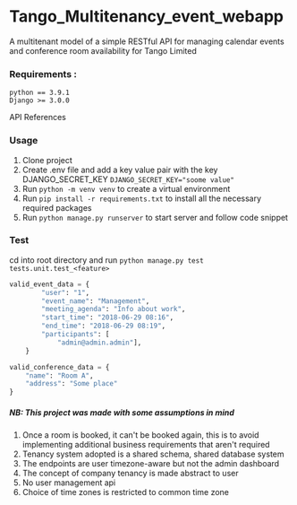 # Tango_Multitenancy_event_webapp
A multitenant model of a simple RESTful API for managing calendar events and conference room availability for Tango Limited

### Requirements :
```
python == 3.9.1
Django >= 3.0.0
```
 
API References
### Usage
1. Clone project
2. Create .env file and add a key value pair with the key DJANGO_SECRET_KEY `DJANGO_SECRET_KEY="soome value"`
3. Run `python -m venv venv` to create a virtual environment
4. Run `pip install -r requirements.txt` to install all the necessary required packages
5. Run `python manage.py runserver` to start server and follow code snippet
### Test
cd into root directory and run `python manage.py test tests.unit.test_<feature>`

```python
valid_event_data = {
        "user": "1",
        "event_name": "Management",
        "meeting_agenda": "Info about work",
        "start_time": "2018-06-29 08:16",
        "end_time": "2018-06-29 08:19",
        "participants": [
            "admin@admin.admin"],
    }

valid_conference_data = {
    "name": "Room A",
    "address": "Some place"
}

``` 

##### NB: This project was made with some assumptions in mind 
1. Once a room is booked, it can't be booked again, this is to avoid implementing additional business requirements that aren't required
2. Tenancy system adopted is a shared schema, shared database system
3. The endpoints are user timezone-aware but not the admin dashboard 
4. The concept of company tenancy is made abstract to user
5. No user management api 
6. Choice of time zones is restricted to common time zone